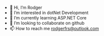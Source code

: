 - 👋 Hi, I’m Rodger
- 👀 I’m interested in dotNet Development
- 🌱 I’m currently learning ASP.NET Core
- 💞️ I’m looking to collaborate on github
- 📫 How to reach me rodgerfrs@outlook.com

<!---
rodgerfrs/rodgerfrs is a ✨ special ✨ repository because its `README.md` (this file) appears on your GitHub profile.
You can click the Preview link to take a look at your changes.
--->
